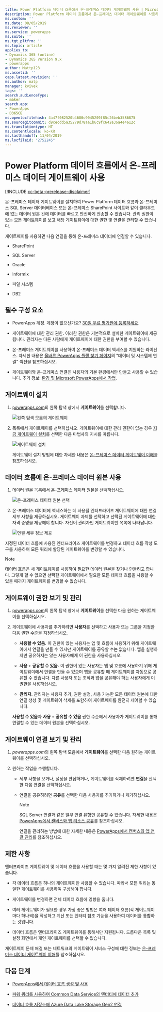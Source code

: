 ```yaml
---
title: Power Platform 데이터 흐름에서 온-프레미스 데이터 게이트웨이 사용 | MicrosoftDocs
description: Power Platform 데이터 흐름에서 온-프레미스 데이터 게이트웨이를 사용하는 방법 알아보기
ms.custom: ''
ms.date: 08/05/2019
ms.reviewer: ''
ms.service: powerapps
ms.suite: ''
ms.tgt_pltfrm: ''
ms.topic: article
applies_to:
- Dynamics 365 (online)
- Dynamics 365 Version 9.x
- powerapps
author: Mattp123
ms.assetid: ''
caps.latest.revision: ''
ms.author: matp
manager: kvivek
tags: ''
search.audienceType:
- maker
search.app:
- PowerApps
- D365CE
ms.openlocfilehash: 4a47f082520b4680c9045209f85c26beb3586875
ms.sourcegitcommit: d9cecdd5a35279d78aa1b6c9fc642e36a4e4612c
ms.translationtype: HT
ms.contentlocale: ko-KR
ms.lasthandoff: 11/04/2019
ms.locfileid: "2752245"
---
```

# <a name="using-an-on-premises-data-gateway-in-power-platform-dataflows"></a>Power Platform 데이터 흐름에서 온-프레미스 데이터 게이트웨이 사용
[!INCLUDE [cc-beta-prerelease-disclaimer](../../includes/cc-beta-prerelease-disclaimer.md)]

온-프레미스 데이터 게이트웨이를 설치하여 Power Platform 데이터 흐름과 온-프레미스 SQL Server 데이터베이스 또는 온-프레미스 SharePoint 사이트와 같이 클라우드에 없는 데이터 원본 간에 데이터를 빠르고 안전하게 전송할 수 있습니다.
관리 권한이 있는 모든 게이트웨이를 보고 해당 게이트웨이에 대한 권한 및 연결을 관리할 수 있습니다.

게이트웨이를 사용하면 다음 연결을 통해 온-프레미스 데이터에 연결할 수 있습니다.

-   SharePoint

-   SQL Server

-   Oracle

-   Informix

-   파일 시스템

-   DB2

## <a name="prerequisites"></a>필수 구성 요소

-   PowerApps 계정. 계정이 없으신가요? [30일 무료 평가판에 등록하세요](https://docs.microsoft.com/powerapps/maker/signup-for-powerapps).

-   게이트웨이에 대한 관리 권한. 이러한 권한은 기본적으로 설치한 게이트웨이에 제공됩니다. 관리자는 다른 사람에게 게이트웨이에 대한 권한을 부여할 수 있습니다. 

-   온-프레미스 게이트웨이를 사용하여 온-프레미스 데이터 액세스를 지원하는 라이선스. 자세한 내용은 [올바른 PowerApps 플랜 찾기 페이지](https://powerapps.microsoft.com/pricing/)의 "데이터 및 시스템에 연결" 섹션을 참조하십시오.

-   게이트웨이와 온-프레미스 연결은 사용자의 기본 환경에서만 만들고 사용할 수 있습니다. 추가 정보: [환경 및 Microsoft PowerApps에서 작업](../canvas-apps/working-with-environments.md).

## <a name="install-a-gateway"></a>게이트웨이 설치
1.  [powerapps.com](https://make.powerapps.com/?utm_source=padocs&utm_medium=linkinadoc&utm_campaign=referralsfromdoc)의 왼쪽 탐색 창에서 **게이트웨이**를 선택합니다.

    ![왼쪽 탐색 모음의 게이트웨이](media/nav-pane-gateways.png)

2.  목록에서 게이트웨이를 선택하십시오. 게이트웨이에 대한 관리 권한이 없는 경우 [지금 게이트웨이 설치](https://go.microsoft.com/fwlink/?LinkID=820931)를 선택한 다음 마법사의 지시를 따릅니다.

     ![게이트웨이 설치](media/install-gateway-now.png)

     게이트웨이 설치 방법에 대한 자세한 내용은 [온-프레미스 데이터 게이트웨이 이해](../canvas-apps/gateway-reference.md)를 참조하십시오.

## <a name="use-an-on-premises-data-source-in-a-dataflow"></a>데이터 흐름에 온-프레미스 데이터 원본 사용
1. 데이터 원본 목록에서 온-프레미스 데이터 원본을 선택하십시오.

   ![온-프레미스 데이터 원본 선택](media/on-premises-data-sources.png)

2. 온-프레미스 데이터에 액세스하는 데 사용될 엔터프라이즈 게이트웨이에 대한 연결 세부 사항을 제공하십시오. 게이트웨이 자체를 선택하고 선택된 게이트웨이에 대한 자격 증명을 제공해야 합니다. 자신이 관리자인 게이트웨이만 목록에 나타납니다.

    ![연결 세부 정보 제공](media/connection-creds.png)

지정된 데이터 흐름에 사용된 엔터프라이즈 게이트웨이를 변경하고 데이터 흐름 작성 도구를 사용하여 모든 쿼리에 할당된 게이트웨이를 변경할 수 있습니다.

> [!NOTE]
> 데이터 흐름은 새 게이트웨이를 사용하여 필요한 데이터 원본을 찾거나 만들려고 합니다. 그렇게 할 수 없으면 선택한 게이트웨이에서 필요한 모든 데이터 흐름을 사용할 수 있을 때까지 게이트웨이를 변경할 수 없습니다.


## <a name="view-and-manage-gateway-permissions"></a>게이트웨이 권한 보기 및 관리
1.  [powerapps.com](https://make.powerapps.com/?utm_source=padocs&utm_medium=linkinadoc&utm_campaign=referralsfromdoc)의 왼쪽 탐색 창에서 **게이트웨이**를 선택한 다음 원하는 게이트웨이를 선택하십시오.

2.  게이트웨이에 사용자를 추가하려면 **사용자**를 선택하고 사용자 또는 그룹을 지정한 다음 권한 수준을 지정하십시오.

    -   **사용할 수 있음.** 이 권한이 있는 사용자는 앱 및 흐름에 사용하기 위해 게이트웨이에서 연결을 만들 수 있지만 게이트웨이를 공유할 수는 없습니다. 앱을 실행하지만 공유하지는 않는 사용자에게 이 권한을 사용하십시오.

    -   **사용 + 공유할 수 있음.** 이 권한이 있는 사용자는 앱 및 흐름에 사용하기 위해 게이트웨이에서 연결을 만들 수 있으며 앱을 공유할 때 게이트웨이를 자동으로 공유할 수 있습니다. 다른 사용자 또는 조직과 앱을 공유해야 하는 사용자에게 이 권한을 사용하십시오.

    -   **관리자.** 관리자는 사용자 추가, 권한 설정, 사용 가능한 모든 데이터 원본에 대한 연결 생성 및 게이트웨이 삭제를 포함하여 게이트웨이를 완전히 제어할 수 있습니다.

      **사용할 수 있음**과 **사용 + 공유할 수 있음** 권한 수준에서 사용자가 게이트웨이를 통해 연결할 수 있는 데이터 원본을 선택하십시오.

## <a name="view-and-manage-gateway-connections"></a>게이트웨이 연결 보기 및 관리
1.  *powerapps.com*의 왼쪽 탐색 모음에서 **게이트웨이**를 선택한 다음 원하는 게이트웨이를 선택하십시오.

2.  원하는 작업을 수행합니다. 
    - 세부 사항을 보거나, 설정을 편집하거나, 게이트웨이를 삭제하려면 **연결**을 선택한 다음 연결을 선택하십시오.
    - 연결을 공유하려면 **공유**를 선택한 다음 사용자를 추가하거나 제거하십시오.

      > [!NOTE]
      > SQL Server 연결과 같은 일부 연결 유형만 공유할 수 있습니다. 자세한 내용은 [PowerApps에서 캔버스와 앱 리소스 공유](../canvas-apps/share-app-resources.md)를 참조하십시오. <br />
      >
      > 연결을 관리하는 방법에 대한 자세한 내용은 [PowerApps에서 캔버스와 앱 연결 관리](../canvas-apps/add-manage-connections.md)를 참조하십시오.


## <a name="limitations"></a>제한 사항
엔터프라이즈 게이트웨이 및 데이터 흐름을 사용할 때는 몇 가지 알려진 제한 사항이 있습니다.

-   각 데이터 흐름은 하나의 게이트웨이만 사용할 수 있습니다. 따라서 모든 쿼리는 동일한 게이트웨이를 사용하여 구성해야 합니다.

-   게이트웨이를 변경하면 전체 데이터 흐름에 영향을 줍니다.

-   여러 게이트웨이가 필요한 경우 가장 좋은 방법은 여러 데이터 흐름(각 게이트웨이마다 하나씩)을 작성하고 계산 또는 엔터티 참조 기능을 사용하여 데이터를 통합하는 것입니다.

-   데이터 흐름은 엔터프라이즈 게이트웨이를 통해서만 지원됩니다. 드롭다운 목록 및 설정 화면에서 개인 게이트웨이를 선택할 수 없습니다.

게이트웨이 문제 해결 또는 네트워크의 게이트웨이 서비스 구성에 대한 정보는 [온-프레미스 데이터 게이트웨이 이해](../canvas-apps/gateway-reference.md)를 참조하십시오.

## <a name="next-steps"></a>다음 단계

- [PowerApps에서 데이터 흐름 생성 및 사용](create-and-use-dataflows.md)

- [파워 쿼리를 사용하여 Common Data Service의 엔터티에 데이터 추가](data-platform-cds-newentity-pq.md)

- [데이터 흐름 저장소에 Azure Data Lake Storage Gen2 연결](/power-bi/service-dataflows-connect-azure-data-lake-storage-gen2)


